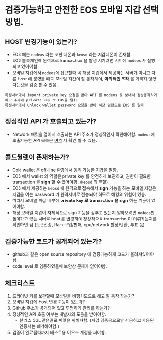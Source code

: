 # 검증가능하고 안전한 EOS 모바일 지갑 선택방법.

## HOST 변경기능이 있는가?

* EOS 에는 `nodeos` 라는 코인 데몬과 `keosd` 라는 지갑데몬이 존재함.
* EOS 블록체인에 원격으로 transaction 을 발생 시키려면 서버에 `nodeos` 가 실행되고 있어야함.
* 모바일 지갑에서 `nodeos`에 접근할때 꼭 해당 지갑에서 제공하는 서버가 아니고 다른 Host 에 붙였을 때도 모바일 지갑이 잘 동작해야, **악의적인 조작** 을 가하지 않았다는것을 검증 할 수 있음.

``` 
특정서버에서 import private key 요청을 받아 API 를 nodeos 로 보내서 정상동작하게 하고 추후에 private key 로 EOS를 탈취
특정서버에서 Unlock wallet password 요청을 받아 해당 권한으로 EOS 를 탈취
```

## 정상적인 API 가 호출되고 있는가?

* Network 패킷을 열어서 호출되는 API 주소가 정상적인지 확인해야함.
`nodeos`에 호출가능한 API 목록은 [여기](https://developers.eos.io/eosio-nodeos/reference) 서 확인 할 수 있음.

## 콜드월렛이 존재하는가?

* Cold wallet 은 off-line 환경에서 동작 가능한 지갑을 말함.
* EOS 에서 wallet 의 역할은 private key 를 안전하게 보관하고, 권한이 필요한 transaction 을 **sign** 할 수 있어야함. (`keosd` 의 역할)
* EOS 에서 제공하는 `keosd` 에 원격으로 접속해서 **sign** 기능을 하는 모바일 지갑은 지갑을 여는 password 가 원격서버로 전송되야 하므로 해킹의 위험이 있음.
* 따라서 모바일 지갑 내부에 **private key 로 transaction 을 sign** 하는 기능이 있어야함.
* 해당 모바일 지갑이 자체적으로 sign 기능을 갖추고 있는지 알아보려면 `nodeos`만 돌아가고 있는 서버로 host 를 변경하여 정상적으로 transaction 이 이뤄지는지를 확인하면 됨.(토큰전송, Ram 구입/판매, cpu/network 할당/반환, 투표 등)

## 검증가능한 코드가 공개되어 있는가?

* github과 같은 open source repository 에 검증가능하게 코드가 올려져있어야함.
* code level 로 검증하였을때 보안상 문제가 없어야함.


## 체크리스트
1. 프라이빗 키를 보관할때 모바일을 비행기모드로 해도 잘 동작 하는가?
2. 모바일 지갑에 Host 변경 기능이 있는가?
3. Github 주소가 공개되어 있고 투명하게 관리를 하는가?
4. 정상적인 API 호출 여부는 개발자의 도움을 받아야함.
   - 찰리스 SSL 같은걸로 패킷을 까봐야함. (지갑 검증용으로만 사용하고 사용된 인증서는 폐기해야함.)
5. 검증이 완료될때까지 테스트용 이오스 계정을 써야함.

